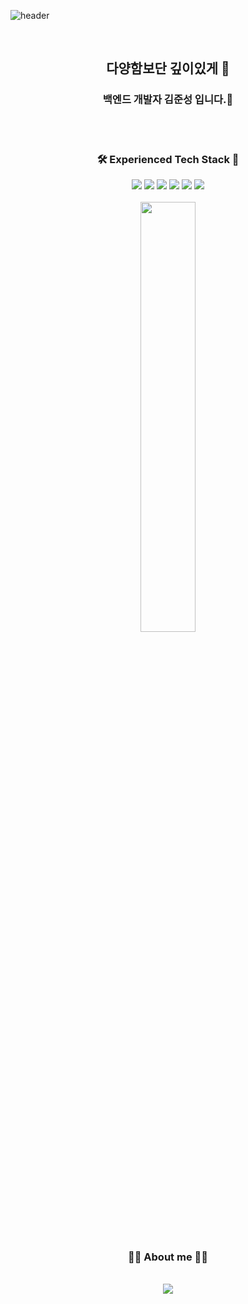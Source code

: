 ![header](https://capsule-render.vercel.app/api?type=slice&color=gradient&height=300&section=header&text=Welcome%20to%20my%20page&fontSize=40)

<br>
<h2 align="center">다양함보단 깊이있게 👋</h3>
<h3 align="center">백엔드 개발자 김준성 입니다.🐻</h2>
<br>
<br>

<div align="center">
  <h3>🛠 Experienced Tech Stack 🔧</h3>
</div>
<div align='center'>
  <img src="https://img.shields.io/badge/Python-3766AB?style=for-the-badge&logo=Python&logoColor=white"/>
  <img src="https://img.shields.io/badge/RASA2.8-5A17EE?style=for-the-badge&logo=Rasa&logoColor=#5A17EE"/>
  <img src="https://img.shields.io/badge/JAVA-007396?style=for-the-badge&logo=java&logoColor=white"/>
  <img src="https://img.shields.io/badge/Spring-6DB33F?style=for-the-badge&logo=Spring&logoColor=white"/>
  <img src="https://img.shields.io/badge/html-E34F26?style=for-the-badge&logo=html5&logoColor=white"/>
  <img src="https://img.shields.io/badge/css-1572B6?style=for-the-badge&logo=css3&logoColor=white"/>
</div>

<br>
<div align="center">
  <img src="https://github-readme-stats.vercel.app/api?username=gomshiki&theme=tokyonight&show_icons=true" width="42%" />
</div>
<br>
<div align="center">
<h3> 🙋‍♂️ About me 🙋‍♀️ </h3>
</div>
<br>
<div align='center'>
  <a href="https://better-tomorrow-than-today.tistory.com/">
    <img src="https://img.shields.io/badge/Tistory-1572B6?style=for-the-badge&logo=Tistory&logoColor=#000000"/>
  </a>
</div>




  

